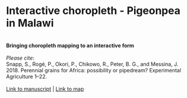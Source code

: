 # Interactive choropleth - Pigeonpea in Malawi

<br>
<b>Bringing choropleth mapping to an interactive form</b>
<br>
<br>
<i>Please cite</i>:
<br>
Snapp, S., Rogé, P., Okori, P., Chikowo, R., Peter, B. G., and Messina, J. 2018. Perennial grains for Africa: possibility or pipedream? Experimental Agriculture 1–22.
<br>
<br>
<a href = "https://doi.org/10.1017/S0014479718000066">Link to manuscript</a> | <a href = "https://cartoscience.github.io/mw-pigeonpea-choropleth/">Link to map</a>
